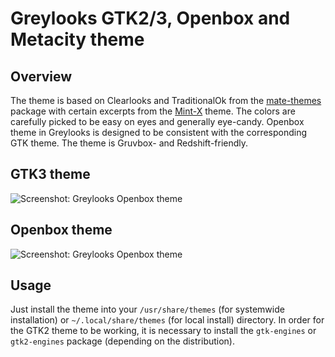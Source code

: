 # Greylooks GTK2/3, Openbox and Metacity theme
## Overview
The theme is based on Clearlooks and TraditionalOk from the [mate-themes](https://github.com/mate-desktop/mate-themes) package with certain excerpts from the [Mint-X](https://github.com/linuxmint/mint-themes) theme. The colors are carefully picked to be easy on eyes and generally eye-candy. Openbox theme in Greylooks is designed to be consistent with the corresponding GTK theme. The theme is Gruvbox- and Redshift-friendly.
## GTK3 theme
![Screenshot: Greylooks Openbox theme](../assets/screenshots/greylooks-gtk3.png?raw=true "Screenshot: Greylooks Openbox theme")

## Openbox theme
![Screenshot: Greylooks Openbox theme](../assets/screenshots/greylooks-openbox.png?raw=true "Screenshot: Greylooks Openbox theme")

## Usage
Just install the theme into your `/usr/share/themes` (for systemwide installation) or `~/.local/share/themes` (for local install) directory.
In order for the GTK2 theme to be working, it is necessary to install the `gtk-engines` or `gtk2-engines` package (depending on the distribution).
